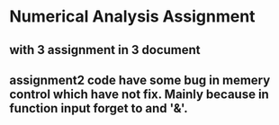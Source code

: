 # Numerical Analysis Assignment
## with 3 assignment in 3 document
## assignment2 code have some bug in memery control which have not fix. Mainly because in function input forget to and '&'.
